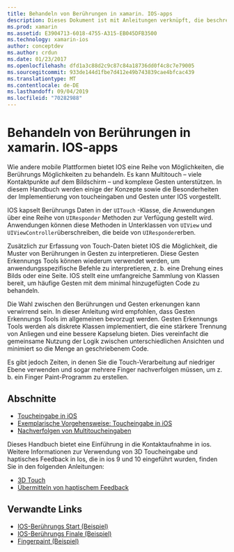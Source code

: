 ```yaml
---
title: Behandeln von Berührungen in xamarin. IOS-apps
description: Dieses Dokument ist mit Anleitungen verknüpft, die beschreiben, wie Touch, Multitouch, Gesten und 3D-Touch in einer xamarin. IOS-App verwendet werden.
ms.prod: xamarin
ms.assetid: E3904713-6018-4755-A315-EB045DFB3500
ms.technology: xamarin-ios
author: conceptdev
ms.author: crdun
ms.date: 01/23/2017
ms.openlocfilehash: dfd1a3c88d2c9c87c84a18736dd0f4c8c7e79005
ms.sourcegitcommit: 933de144d1fbe7d412e49b743839cae4bfcac439
ms.translationtype: MT
ms.contentlocale: de-DE
ms.lasthandoff: 09/04/2019
ms.locfileid: "70282988"
---
```

# <a name="handling-touch-in-xamarinios-apps"></a>Behandeln von Berührungen in xamarin. IOS-apps

Wie andere mobile Plattformen bietet IOS eine Reihe von Möglichkeiten, die Berührungs Möglichkeiten zu behandeln. Es kann Multitouch – viele Kontaktpunkte auf dem Bildschirm – und komplexe Gesten unterstützen. In diesem Handbuch werden einige der Konzepte sowie die Besonderheiten der Implementierung von toucheingaben und Gesten unter IOS vorgestellt.

IOS kapselt Berührungs Daten in der `UITouch` -Klasse, die Anwendungen über eine Reihe von `UIResponder` Methoden zur Verfügung gestellt wird. Anwendungen können diese Methoden in Unterklassen von `UIView` und `UIViewController`überschreiben, die beide von `UIResponder`erben.

Zusätzlich zur Erfassung von Touch-Daten bietet IOS die Möglichkeit, die Muster von Berührungen in Gesten zu interpretieren. Diese Gesten Erkennungs Tools können wiederum verwendet werden, um anwendungsspezifische Befehle zu interpretieren, z. b. eine Drehung eines Bilds oder eine Seite. IOS stellt eine umfangreiche Sammlung von Klassen bereit, um häufige Gesten mit dem minimal hinzugefügten Code zu behandeln.

Die Wahl zwischen den Berührungen und Gesten erkenungen kann verwirrend sein. In dieser Anleitung wird empfohlen, dass Gesten Erkennungs Tools im allgemeinen bevorzugt werden. Gesten Erkennungs Tools werden als diskrete Klassen implementiert, die eine stärkere Trennung von Anliegen und eine bessere Kapselung bieten. Dies vereinfacht die gemeinsame Nutzung der Logik zwischen unterschiedlichen Ansichten und minimiert so die Menge an geschriebenem Code.

Es gibt jedoch Zeiten, in denen Sie die Touch-Verarbeitung auf niedriger Ebene verwenden und sogar mehrere Finger nachverfolgen müssen, um z. b. ein Finger Paint-Programm zu erstellen.

## <a name="sections"></a>Abschnitte

- [Toucheingabe in iOS](touch-in-ios.md)
- [Exemplarische Vorgehensweise: Toucheingabe in iOS](ios-touch-walkthrough.md)
- [Nachverfolgen von Multitoucheingaben](touch-tracking.md)

Dieses Handbuch bietet eine Einführung in die Kontaktaufnahme in ios. Weitere Informationen zur Verwendung von 3D Toucheingabe und haptisches Feedback in Ios, die in ios 9 und 10 eingeführt wurden, finden Sie in den folgenden Anleitungen:

- [3D Touch](~/ios/platform/3d-touch.md)
- [Übermitteln von haptischem Feedback](~/ios/user-interface/ios-ui/haptic-feedback.md)

## <a name="related-links"></a>Verwandte Links

- [IOS-Berührungs Start (Beispiel)](https://docs.microsoft.com/samples/xamarin/ios-samples/applicationfundamentals-touch-start)
- [IOS-Berührungs Finale (Beispiel)](https://docs.microsoft.com/samples/xamarin/ios-samples/applicationfundamentals-touch-final)
- [Fingerpaint (Beispiel)](https://docs.microsoft.com/samples/xamarin/ios-samples/applicationfundamentals-fingerpaint)
